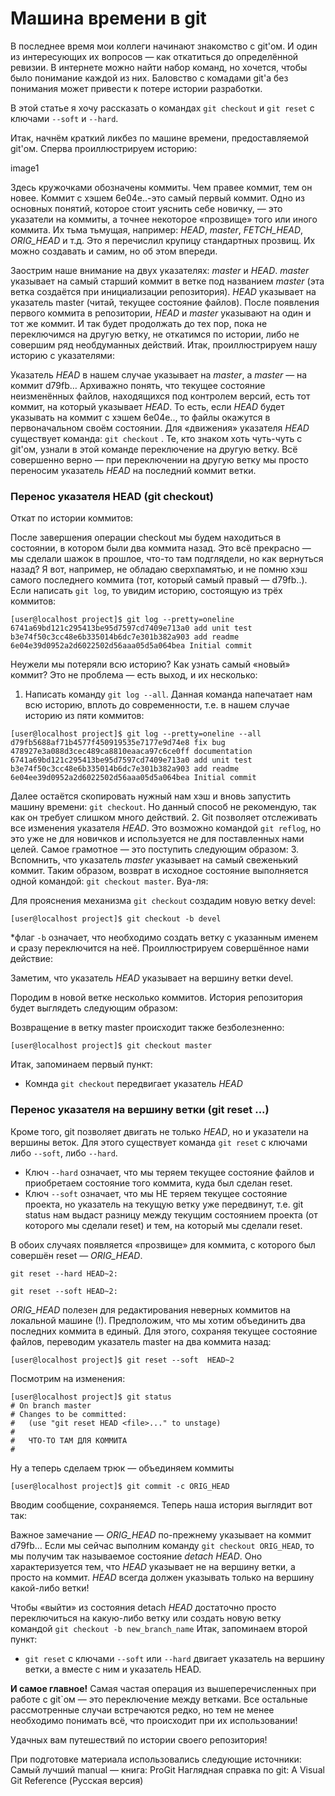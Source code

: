 # Машина времени в git

В последнее время мои коллеги начинают знакомство с git'ом. И один из интересующих их вопросов — как откатиться до определённой ревизии. В интернете можно найти набор команд, но хочется, чтобы было понимание каждой из них. Баловство с комадами git'а без понимания может привести к потере истории разработки.

В этой статье я хочу рассказать о командах `git checkout` и `git reset` с ключами `--soft` и `--hard`.

Итак, начнём краткий ликбез по машине времени, предоставляемой git'ом. Сперва проиллюстрируем историю:

image1

Здесь кружочками обозначены коммиты. Чем правее коммит, тем он новее. Коммит с хэшем 6e04e..-это самый первый коммит. Одно из основных понятий, которое стоит уяснить себе новичку, — это указатели на коммиты, а точнее некоторое «прозвище» того или иного коммита. Их тьма тьмущая, например: *HEAD*, *master*, *FETCH_HEAD*, *ORIG_HEAD* и т.д. Это я перечислил крупицу стандартных прозвищ. Их можно создавать и самим, но об этом впереди.

Заострим наше внимание на двух указателях: *master* и *HEAD*. *master* указывает на самый старший коммит в ветке под названием *master* (эта ветка создаётся при инициализации репозитория). *HEAD* указывает на указатель master (читай, текущее состояние файлов). После появления первого коммита в репозитории, *HEAD* и *master* указывают на один и тот же коммит. И так будет продолжать до тех пор, пока не переключимся на другую ветку, не откатимся по истории, либо не совершим ряд необдуманных действий. Итак, проиллюстрируем нашу историю с указателями:



Указатель *HEAD* в нашем случае указывает на *master*, а *master* — на коммит d79fb… Архиважно понять, что текущее состояние неизменённых файлов, находящихся под контролем версий, есть тот коммит, на который указывает *HEAD*. То есть, если *HEAD* будет указывать на коммит с хэшем 6e04e.., то файлы окажутся в первоначальном своём состоянии. Для «движения» указателя *HEAD* существует команда: `git checkout` . Те, кто знаком хоть чуть-чуть с git'ом, узнали в этой команде переключение на другую ветку. Всё совершенно верно — при переключении на другую ветку мы просто переносим указатель *HEAD* на последний коммит ветки. 

### Перенос указателя HEAD (git checkout)

Откат по истории коммитов:



После завершения операции checkout мы будем находиться в состоянии, в котором были два коммита назад. Это всё прекрасно — мы сделали шажок в прошлое, что-то там подглядели, но как вернуться назад? Я вот, например, не обладаю сверхпамятью, и не помню хэш самого последнего коммита (тот, который самый правый — d79fb..). Если написать `git log`, то увидим историю, состоящую из трёх коммитов:
```
[user@localhost project]$ git log --pretty=oneline
6741a69bd121c295413be95d7597cd7409e713a0 add unit test
b3e74f50c3cc48e6b335014b6dc7e301b382a903 add readme
6e04e39d0952a2d6022502d56aaa05d5a064bea Initial commit
```
Неужели мы потеряли всю историю? Как узнать самый «новый» коммит? Это не проблема — есть выход, и их несколько:

1. Написать команду `git log --all`. Данная команда напечатает нам всю историю, вплоть до современности, т.е. в нашем случае историю из пяти коммитов:
```
[user@localhost project]$ git log --pretty=oneline --all
d79fb5688af71b4577f450919535e7177e9d74e8 fix bug
478927e3a088d3cec489ca8810eaaca97c6ce0ff documentation
6741a69bd121c295413be95d7597cd7409e713a0 add unit test
b3e74f50c3cc48e6b335014b6dc7e301b382a903 add readme
6e04ee39d0952a2d6022502d56aaa05d5a064bea Initial commit
```
Далее остаётся скопировать нужный нам хэш и вновь запустить машину времени: `git checkout`. Но данный способ не рекомендую, так как он требует слишком много действий.
2. Git позволяет отслеживать все изменения указателя *HEAD*. Это возможно командой `git reflog`, но это уже не для новичков и используется не для поставленных нами целей. Самое грамотное — это поступить следующим образом:
3. Вспомнить, что указатель *master* указывает на самый свеженький коммит. Таким образом, возврат в исходное состояние выполняется одной командой: `git checkout master`. Вуа-ля:




Для прояснения механизма `git checkout` создадим новую ветку devel:
```
[user@localhost project]$ git checkout -b devel
```
*флаг `-b` означает, что необходимо создать ветку с указанным именем и сразу переключится на неё.
Проиллюстрируем совершённое нами действие:



Заметим, что указатель *HEAD* указывает на вершину ветки devel.

Породим в новой ветке несколько коммитов. История репозитория будет выглядеть следующим образом:



Возвращение в ветку master происходит также безболезненно:
```
[user@localhost project]$ git checkout master
```



Итак, запоминаем первый пункт:
* Комнда `git checkout` передвигает указатель *HEAD*

### Перенос указателя на вершину ветки (git reset ...)

Кроме того, git позволяет двигать не только *HEAD*, но и указатели на вершины веток. Для этого существует команда `git reset` с ключами либо `--soft`, либо `--hard`.
* Ключ `--hard` означает, что мы теряем текущее состояние файлов и приобретаем состояние того коммита, куда был сделан reset.
* Ключ `--soft` означает, что мы НЕ теряем текущее состояние проекта, но указатель на текущую ветку уже передвинут, т.е. git status нам выдаст разницу между текущим состоянием проекта (от которого мы сделали reset) и тем, на который мы сделали reset.

В обоих случаях появляется «прозвище» для коммита, с которого был совершён reset — *ORIG_HEAD*.

`git reset --hard HEAD~2:`


`git reset --soft HEAD~2:`


*ORIG_HEAD* полезен для редактирования неверных коммитов на локальной машине (!). Предположим, что мы хотим объединить два последних коммита в единый. Для этого, сохраняя текущее состояние файлов, переводим указатель master на два коммита назад:
```
[user@localhost project]$ git reset --soft  HEAD~2
```

Посмотрим на изменения:
```
[user@localhost project]$ git status
# On branch master
# Changes to be committed:
#   (use "git reset HEAD <file>..." to unstage)
#
#   ЧТО-ТО ТАМ ДЛЯ КОММИТА
#
```

Ну а теперь сделаем трюк — объединяем коммиты
```
[user@localhost project]$ git commit -c ORIG_HEAD
```

Вводим сообщение, сохраняемся. Теперь наша история выглядит вот так:



Важное замечание — *ORIG_HEAD* по-прежнему указывает на коммит d79fb… Если мы сейчас выполним команду `git checkout ORIG_HEAD`, то мы получим так называемое состояние *detach HEAD*. Оно характеризуется тем, что *HEAD* указывает не на вершину ветки, а просто на коммит. *HEAD* всегда должен указывать только на вершину какой-либо ветки!



Чтобы «выйти» из состояния detach *HEAD* достаточно просто переключиться на какую-либо ветку или создать новую ветку командой `git checkout -b new_branch_name`
Итак, запоминаем второй пункт:
* `git reset` с ключами `--soft` или `--hard` двигает указатель на вершину ветки, а вместе с ним и указатель HEAD.

**И самое главное!** Самая частая операция из вышеперечисленных при работе с git`ом — это переключение между ветками. Все остальные рассмотренные случаи встречаются редко, но тем не менее необходимо понимать всё, что происходит при их использовании!

Удачных вам путешествий по истории своего репозитория!

При подготовке материала использовались следующие источники:
Самый лучший manual — книга: ProGit
Наглядная справка по git: A Visual Git Reference (Русская версия)